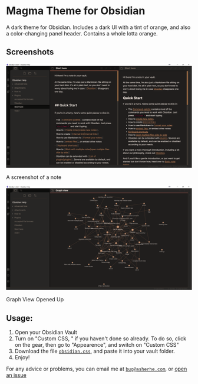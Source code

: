 # Magma Theme for Obsidian
A dark theme for Obsidian. Includes a dark UI with a tint of orange, and also a color-changing panel header. Contains a whole lotta orange.

## Screenshots

![Note](screenshot1.png)

A screenshot of a note

![Graph View](screenshot2.png)

Graph View Opened Up

## Usage:

1. Open your Obsidian Vault
2. Turn on "Custom CSS, " if you haven't done so already. To do so, click on the gear, then go to "Appearence", and switch on "Custom CSS"
3. Download the file [`obsidian.css`](/obsidian.css), and paste it into your vault folder.
4. Enjoy!

For any advice or problems, you can email me at [`bug@asherhe.com`](mailto:bug@asherhe.com), or [open an issue](https://github.com/asherhe/magma-theme/issues/new)
